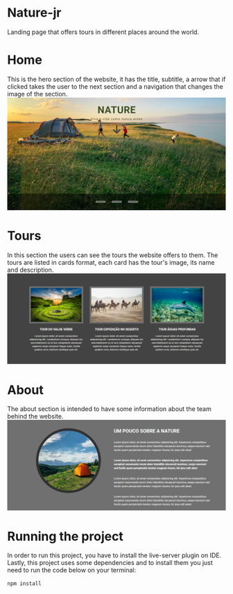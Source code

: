 # Nature-jr

Landing page that offers tours in different places around the world.

# Home

This is the hero section of the website, it has the title, subtitle, a arrow that if clicked takes the user to the next section and a navigation
that changes the image of the section.
<img src="./img/nature/home.jpg" alt="home" />


# Tours

In this section the users can see the tours the website offers to them. The tours are listed in cards format, each card has the tour's image, its
name and description.
<img src="./img/nature/tours.jpg" alt="home" />

# About

The about section is intended to have some information about the team behind the website.
<img src="./img/nature/about.jpg" alt="home" />

# Running the project

In order to run this project, you have to install the live-server plugin on IDE. Lastly, this project uses some dependencies and to install them
you just need to run the code below on your terminal:

```
npm install
```
